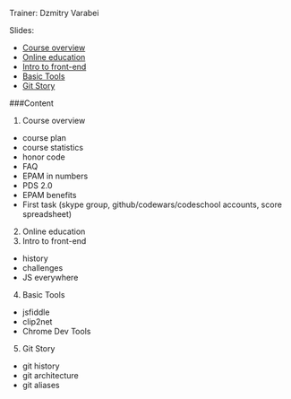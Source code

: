Trainer: Dzmitry Varabei  

Slides:
- [Course overview](http://dzmitry-varabei.github.io/front-end-course/lecture-0-course-intro/#/)
- [Online education](http://dzmitry-varabei.github.io/online-education/#/)
- [Intro to front-end](http://dzmitry-varabei.github.io/js-for-dummies/#/)
- [Basic Tools](http://dzmitry-varabei.github.io/front-end-course/lecture-0-basic-tools/basic_tools.pptx)
- [Git Story](http://dzmitry-varabei.github.io/front-end-course/git-story/#/)

###Content
1. Course overview
  - course plan
  - course statistics
  - honor code
  - FAQ
  - EPAM in numbers
  - PDS 2.0
  - EPAM benefits
  - First task (skype group, github/codewars/codeschool accounts, score spreadsheet)
2. Online education
3. Intro to front-end
  - history
  - challenges
  - JS everywhere
4. Basic Tools
  - jsfiddle
  - clip2net
  - Chrome Dev Tools
5. Git Story
  - git history
  - git architecture
  - git aliases